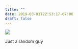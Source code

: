 ```yaml
---
title: ""
date: 2019-03-01T22:53:17-07:00
draft: false
---
```


![](/hudson-gardner.png#center)  


Just a random guy
